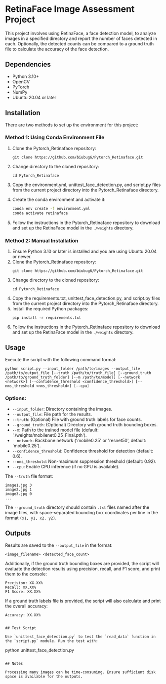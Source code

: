 # RetinaFace Image Assessment Project

This project involves using RetinaFace, a face detection model, to analyze images in a specified directory and report the number of faces detected in each. Optionally, the detected counts can be compared to a ground truth file to calculate the accuracy of the face detection.

## Dependencies

- Python 3.10+
- OpenCV
- PyTorch
- NumPy
- Ubuntu 20.04 or later

## Installation

There are two methods to set up the environment for this project:

### Method 1: Using Conda Environment File

1. Clone the Pytorch_Retinaface repository:
   ```
   git clone https://github.com/biubug6/Pytorch_Retinaface.git
   ```
2. Change directory to the cloned repository:
   ```
   cd Pytorch_Retinaface
   ```
3. Copy the environment.yml, unittest_face_detection.py, and script.py files from the current project directory into the Pytorch_Retinaface directory.
   
4. Create the conda environment and activate it:
   ```bash
   conda env create -f environment.yml
   conda activate retinaface
   ```
5. Follow the instructions in the Pytorch_Retinaface repository to download and set up the RetinaFace model in the `./weights` directory.

### Method 2: Manual Installation

1. Ensure Python 3.10 or later is installed and you are using Ubuntu 20.04 or newer.
2. Clone the Pytorch_Retinaface repository:
   ```
   git clone https://github.com/biubug6/Pytorch_Retinaface.git
   ```
3. Change directory to the cloned repository:
   ```
   cd Pytorch_Retinaface
   ```
4. Copy the requirements.txt, unittest_face_detection.py, and script.py files from the current project directory into the Pytorch_Retinaface directory.
5. Install the required Python packages:
   ```
   pip install -r requirements.txt
   ```
6. Follow the instructions in the Pytorch_Retinaface repository to download and set up the RetinaFace model in the `./weights` directory.

## Usage

Execute the script with the following command format:

```
python script.py --input_folder /path/to/images --output_file /path/to/output_file [--truth /path/to/truth_file] [--ground_truth /path/to/ground_truth_folder] [--m /path/to/model] [--network <network>] [--confidence_threshold <confidence_threshold>] [--nms_threshold <nms_threshold>] [--cpu]
```

### Options:

- `--input_folder`: Directory containing the images.
- `--output_file`: File path for the results.
- `--truth`: (Optional) File with ground truth labels for face counts.
- `--ground_truth`: (Optional) Directory with ground truth bounding boxes.
- `--m`: Path to the trained model file (default: './weights/mobilenet0.25_Final.pth').
- `--network`: Backbone network ('mobile0.25' or 'resnet50', default: 'mobile0.25').
- `--confidence_threshold`: Confidence threshold for detection (default: 0.6).
- `--nms_threshold`: Non-maximum suppression threshold (default: 0.92).
- `--cpu`: Enable CPU inference (if no GPU is available).

The `--truth` file format:

```
image1.jpg 3
image2.jpg 1
image3.jpg 0
...
```

The `--ground_truth` directory should contain `.txt` files named after the image files, with space-separated bounding box coordinates per line in the format `(x1, y1, x2, y2)`.

## Outputs

Results are saved to the `--output_file` in the format:

```
<image_filename> <detected_face_count>
```

Additionally, if the ground truth bounding boxes are provided, the script will evaluate the detection results using precision, recall, and F1 score, and print them to the console:

```
Precision: XX.XX%
Recall: XX.XX%
F1 Score: XX.XX%
```

If a ground truth labels file is provided, the script will also calculate and print the overall accuracy:

```
Accuracy: XX.XX%
```
```

## Test Script

Use `unittest_face_detection.py` to test the `read_data` function in the `script.py` module. Run the test with:

```
python unittest_face_detection.py
```

## Notes

Processing many images can be time-consuming. Ensure sufficient disk space is available for the outputs.

